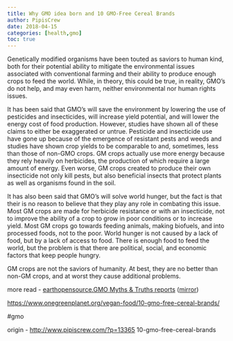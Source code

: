 ```yaml
---
title: Why GMO idea born and 10 GMO-Free Cereal Brands
author: PipisCrew
date: 2018-04-15
categories: [health,gmo]
toc: true
---
```


Genetically modified organisms have been touted as saviors to human kind, both for their potential ability to mitigate the environmental issues associated with conventional farming and their ability to produce enough crops to feed the world.  While, in theory, this could be true, in reality, GMO’s do not help, and may even harm, neither environmental nor human rights issues.

It has been said that GMO’s will save the environment by lowering the use of pesticides and insecticides, will increase yield potential, and will lower the energy cost of food production.  However, studies have shown all of these claims to either be exaggerated or untrue.  Pesticide and insecticide use have gone up because of the emergence of resistant pests and weeds and studies have shown crop yields to be comparable to and, sometimes, less than those of non-GMO crops.  GM crops actually use more energy because they rely heavily on herbicides, the production of which require a large amount of energy.  Even worse, GM crops created to produce their own insecticide not only kill pests, but also beneficial insects that protect plants as well as organisms found in the soil.

It has also been said that GMO’s will solve world hunger, but the fact is that their is no reason to believe that they play any role in combating this issue.  Most GM crops are made for herbicide resistance or with an insecticide, not to improve the ability of a crop to grow in poor conditions or to increase yield.  Most GM crops go towards feeding animals, making biofuels, and into processed foods, not to the poor.  World hunger is not caused by a lack of food, but by a lack of access to food.  There is enough food to feed the world, but the problem is that there are political, social, and economic factors that keep people hungry.

GM crops are not the saviors of humanity.  At best, they are no better than non-GM crops, and at worst they cause additional problems.

more read - [earthopensource.GMO Myths & Truths reports](http://earthopensource.org/downloads/GMO-Myths-and-Truths-edition2.pdf) ([mirror](http://docdroid.net/GfKqXiX))

https://www.onegreenplanet.org/vegan-food/10-gmo-free-cereal-brands/

#gmo

origin - http://www.pipiscrew.com/?p=13365 10-gmo-free-cereal-brands